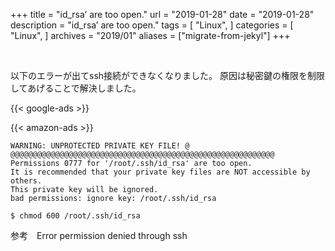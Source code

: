 +++
title = "id_rsa’ are too open."
url = "2019-01-28"
date = "2019-01-28"
description = "id_rsa’ are too open."
tags = [
    "Linux",
]
categories = [
    "Linux",
]
archives = "2019/01"
aliases = ["migrate-from-jekyl"]
+++

<br>

以下のエラーが出てssh接続ができなくなりました。
原因は秘密鍵の権限を制限してあげることで解決しました。

<!-- Google Ads -->
{{< google-ads >}}

<!-- Amazon Ads -->
{{< amazon-ads >}}

```
WARNING: UNPROTECTED PRIVATE KEY FILE! @
@@@@@@@@@@@@@@@@@@@@@@@@@@@@@@@@@@@@@@@@@@@@@@@@@@@@@@@@@@@
Permissions 0777 for '/root/.ssh/id_rsa' are too open.
It is recommended that your private key files are NOT accessible by others.
This private key will be ignored.
bad permissions: ignore key: /root/.ssh/id_rsa

$ chmod 600 /root/.ssh/id_rsa
```

参考　Error permission denied through ssh
